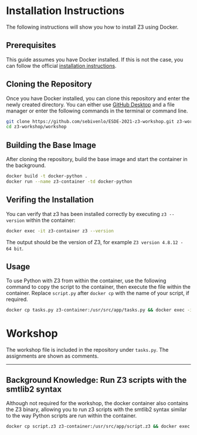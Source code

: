 # Installation Instructions
The following instructions will show you how to install Z3 using Docker.

## Prerequisites
This guide assumes you have Docker installed. If this is not the case, you can follow the official [installation instructions](https://docs.docker.com/get-docker/).

## Cloning the Repository
Once you have Docker installed, you can clone this repository and enter the newly created directory. You can either use [GitHub Desktop](https://desktop.github.com/) and a file manager or enter the following commands in the terminal or command line.
```bash
git clone https://github.com/sebivenlo/ESDE-2021-z3-workshop.git z3-workshop/
cd z3-workshop/workshop
```
## Building the Base Image
After cloning the repository, build the base image and start the container in the background.
```bash
docker build -t docker-python .
docker run --name z3-container -td docker-python
```
## Verifing the Installation
You can verify that z3 has been installed correctly by executing `z3 --version` within the container:
```bash
docker exec -it z3-container z3 --version
```
The output should be the version of Z3, for example `Z3 version 4.8.12 - 64 bit`.

## Usage
To use Python with Z3 from within the container, use the following command to copy the script to the container, then execute the file within the container. Replace `script.py` after `docker cp` with the name of your script, if required.
```bash
docker cp tasks.py z3-container:/usr/src/app/tasks.py && docker exec -it z3-container python script.py
```

# Workshop
The workshop file is included in the repository under `tasks.py`. The assignments are shown as comments.
<hr>

## Background Knowledge: Run Z3 scripts with the smtlib2 syntax
Although not required for the workshop, the docker container also contains the Z3 binary, allowing you to run z3 scripts with the smtlib2 syntax similar to the way Python scripts are run within the container.
```bash
docker cp script.z3 z3-container:/usr/src/app/script.z3 && docker exec -it z3-container z3 script.z3
```
